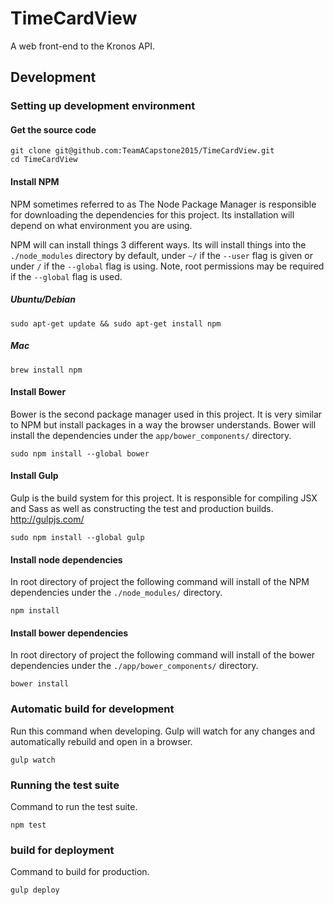# TimeCardView
A web front-end to the Kronos API.

## Development

### Setting up development environment

#### Get the source code

    git clone git@github.com:TeamACapstone2015/TimeCardView.git
    cd TimeCardView

#### Install NPM

NPM sometimes referred to as The Node Package Manager is responsible
for downloading the dependencies for this project. Its installation
will depend on what environment you are using.

NPM will can install things 3 different ways. Its will install things
into the `./node_modules` directory by default, under `~/` if the
`--user` flag is given or under `/` if the `--global` flag is using.
Note, root permissions may be required if the `--global` flag is used.

##### Ubuntu/Debian

    sudo apt-get update && sudo apt-get install npm

##### Mac

    brew install npm 

#### Install Bower

Bower is the second package manager used in this project. It is very
similar to NPM but install packages in a way the browser understands.
Bower will install the dependencies under the `app/bower_components/`
directory.

    sudo npm install --global bower

#### Install Gulp
    
Gulp is the build system for this project. It is responsible for 
compiling JSX and Sass as well as constructing the test and production 
builds. http://gulpjs.com/

    sudo npm install --global gulp

#### Install node dependencies

In root directory of project the following command will install of the
NPM dependencies under the `./node_modules/` directory.

    npm install

#### Install bower dependencies

In root directory of project the following command will install of the
bower dependencies under the `./app/bower_components/` directory.

    bower install

### Automatic build for development

Run this command when developing. Gulp will watch for any changes and
automatically rebuild and open in a browser.

    gulp watch

### Running the test suite

Command to run the test suite.

    npm test

### build for deployment

Command to build for production. 

    gulp deploy
